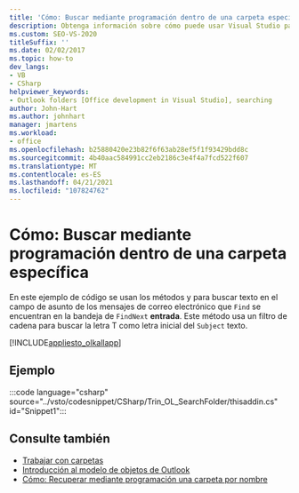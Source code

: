 ```yaml
---
title: 'Cómo: Buscar mediante programación dentro de una carpeta específica'
description: Obtenga información sobre cómo puede usar Visual Studio para buscar mediante programación dentro de una carpeta específica de Microsoft Outlook.
ms.custom: SEO-VS-2020
titleSuffix: ''
ms.date: 02/02/2017
ms.topic: how-to
dev_langs:
- VB
- CSharp
helpviewer_keywords:
- Outlook folders [Office development in Visual Studio], searching
author: John-Hart
ms.author: johnhart
manager: jmartens
ms.workload:
- office
ms.openlocfilehash: b25880420e23b82f6f63ab28ef5f1f93429bdd8c
ms.sourcegitcommit: 4b40aac584991cc2eb2186c3e4f4a7fcd522f607
ms.translationtype: MT
ms.contentlocale: es-ES
ms.lasthandoff: 04/21/2021
ms.locfileid: "107824762"
---
```

# <a name="how-to-programmatically-search-within-a-specific-folder"></a>Cómo: Buscar mediante programación dentro de una carpeta específica
  En este ejemplo de código se usan los métodos y para buscar texto en el campo de asunto de los mensajes de correo electrónico que `Find` se encuentran en la bandeja de `FindNext` **entrada**. Este método usa un filtro de cadena para buscar la letra T como letra inicial del `Subject` texto.

 [!INCLUDE[appliesto_olkallapp](../vsto/includes/appliesto-olkallapp-md.md)]

## <a name="example"></a>Ejemplo
 :::code language="csharp" source="../vsto/codesnippet/CSharp/Trin_OL_SearchFolder/thisaddin.cs" id="Snippet1":::

## <a name="see-also"></a>Consulte también
- [Trabajar con carpetas](../vsto/working-with-folders.md)
- [Introducción al modelo de objetos de Outlook](../vsto/outlook-object-model-overview.md)
- [Cómo: Recuperar mediante programación una carpeta por nombre](../vsto/how-to-programmatically-retrieve-a-folder-by-name.md)

